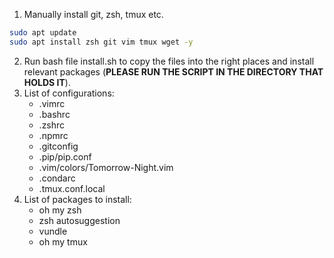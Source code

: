 1. Manually install git, zsh, tmux etc.
```bash
sudo apt update
sudo apt install zsh git vim tmux wget -y
```
2. Run bash file install.sh to copy the files into the right places and install relevant packages (**PLEASE RUN THE SCRIPT IN THE DIRECTORY THAT HOLDS IT**).
3. List of configurations:
    - .vimrc
    - .bashrc
    - .zshrc
    - .npmrc
    - .gitconfig
    - .pip/pip.conf
    - .vim/colors/Tomorrow-Night.vim
    - .condarc
    - .tmux.conf.local
4. List of packages to install:
    - oh my zsh
    - zsh autosuggestion
    - vundle
    - oh my tmux

